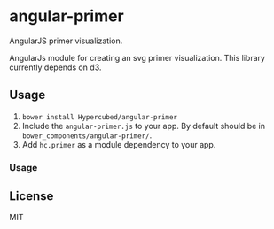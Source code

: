# angular-primer
AngularJS primer visualization.

AngularJs module for creating an svg primer visualization.  This library currently depends on d3.

## Usage
1. `bower install Hypercubed/angular-primer`
2. Include the `angular-primer.js` to your app.  By default should be in `bower_components/angular-primer/`.
4. Add `hc.primer` as a module dependency to your app.

### Usage

## License
MIT
